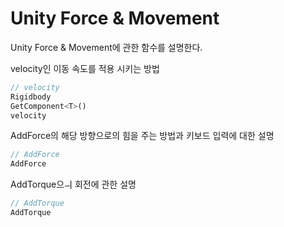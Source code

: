 
# Unity Force & Movement

Unity Force & Movement에 관한 함수를 설명한다.

>
velocity인 이동 속도를 적용 시키는 방법
```javascript
// velocity
Rigidbody
GetComponent<T>()
velocity
```
AddForce의 해당 방향으로의 힘을 주는 방법과 키보드 입력에 대한 설명
```javascript
// AddForce
AddForce
```
AddTorque으ㅢ 회전에 관한 설명
```javascript
// AddTorque
AddTorque
```